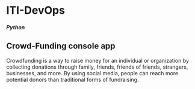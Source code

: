 # ITI-DevOps

##### Python

## Crowd-Funding console app

Crowdfunding is a way to raise money for an individual or organization by collecting donations through family, friends, friends of friends, strangers, businesses, and more. By using social media, people can reach more potential donors than traditional forms of fundraising.
